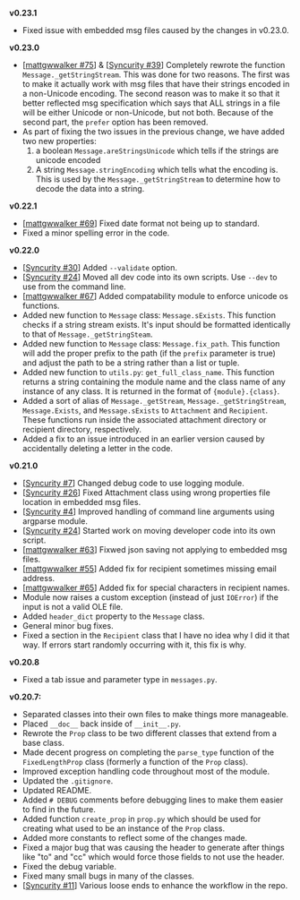**v0.23.1**
* Fixed issue with embedded msg files caused by the changes in v0.23.0.

**v0.23.0**
* [[mattgwwalker #75](https://github.com/Syncurity/msg-extractor/issues/75)] & [[Syncurity #39](https://github.com/Syncurity/msg-extractor/issues/39)] Completely rewrote the function `Message._getStringStream`. This was done for two reasons. The first was to make it actually work with msg files that have their strings encoded in a non-Unicode encoding. The second reason was to make it so that it better reflected msg specification which says that ALL strings in a file will be either Unicode or non-Unicode, but not both. Because of the second part, the `prefer` option has been removed.
* As part of fixing the two issues in the previous change, we have added two new properties:
    1. a boolean `Message.areStringsUnicode` which tells if the strings are unicode encoded
    2. A string `Message.stringEncoding` which tells what the encoding is. This is used by the `Message._getStringStream` to determine how to decode the data into a string.

**v0.22.1**
* [[mattgwwalker #69](https://github.com/Syncurity/msg-extractor/issues/69)] Fixed date format not being up to standard.
* Fixed a minor spelling error in the code.

**v0.22.0**
* [[Syncurity #30](https://github.com/Syncurity/msg-extractor/issues/30)] Added `--validate` option.
* [[Syncurity #24](https://github.com/Syncurity/msg-extractor/issues/24)] Moved all dev code into its own scripts. Use `--dev` to use from the command line.
* [[mattgwwalker #67](https://github.com/Syncurity/msg-extractor/issues/67)] Added compatability module to enforce unicode os functions.
* Added new function to `Message` class: `Message.sExists`. This function checks if a string stream exists. It's input should be formatted identically to that of `Message._getStringSteam`.
* Added new function to `Message` class: `Message.fix_path`. This function will add the proper prefix to the path (if the `prefix` parameter is true) and adjust the path to be a string rather than a list or tuple.
* Added new function to `utils.py`: `get_full_class_name`. This function returns a string containing the module name and the class name of any instance of any class. It is returned in the format of `{module}.{class}`.
* Added a sort of alias of `Message._getStream`, `Message._getStringStream`, `Message.Exists`, and `Message.sExists` to `Attachment` and `Recipient`. These functions run inside the associated attachment directory or recipient directory, respectively.
* Added a fix to an issue introduced in an earlier version caused by accidentally deleting a letter in the code.

**v0.21.0**
* [[Syncurity #7](https://github.com/Syncurity/msg-extractor/issues/7)] Changed debug code to use logging module.
* [[Syncurity #26](https://github.com/Syncurity/msg-extractor/issues/26)] Fixed Attachment class using wrong properties file location in embedded msg files.
* [[Syncurity #4](https://github.com/Syncurity/msg-extractor/issues/4)] Improved handling of command line arguments using argparse module.
* [[Syncurity #24](https://github.com/Syncurity/msg-extractor/issues/24)] Started work on moving developer code into its own script.
* [[mattgwwalker #63](https://github.com/mattgwwalker/msg-extractor/issues/63)] Fixwed json saving not applying to embedded msg files.
* [[mattgwwalker #55](https://github.com/mattgwwalker/msg-extractor/issues/55)] Added fix for recipient sometimes missing email address.
* [[mattgwwalker #65](https://github.com/mattgwwalker/msg-extractor/issues/65)] Added fix for special characters in recipient names.
* Module now raises a custom exception (instead of just `IOError`) if the input is not a valid OLE file.
* Added `header_dict` property to the `Message` class.
* General minor bug fixes.
* Fixed a section in the `Recipient` class that I have no idea why I did it that way. If errors start randomly occurring with it, this fix is why.

**v0.20.8**
* Fixed a tab issue and parameter type in `messages.py`.


**v0.20.7:**

* Separated classes into their own files to make things more manageable.
* Placed `__doc__` back inside of `__init__.py`.
* Rewrote the `Prop` class to be two different classes that extend from a base class.
* Made decent progress on completing the `parse_type` function of the `FixedLengthProp` class (formerly a function of the `Prop` class).
* Improved exception handling code throughout most of the module.
* Updated the `.gitignore`.
* Updated README.
* Added `# DEBUG` comments before debugging lines to make them easier to find in the future.
* Added function `create_prop` in `prop.py` which should be used for creating what used to be an instance of the `Prop` class.
* Added more constants to reflect some of the changes made.
* Fixed a major bug that was causing the header to generate after things like "to" and "cc" which would force those fields to not use the header.
* Fixed the debug variable.
* Fixed many small bugs in many of the classes.
* [[Syncurity #11](https://github.com/Syncurity/msg-extractor/issues/11)] Various loose ends to enhance the workflow in the repo.
